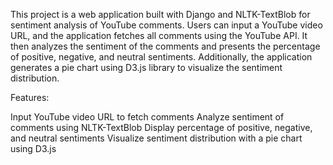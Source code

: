 This project is a web application built with Django and NLTK-TextBlob for sentiment analysis of YouTube comments. Users can input a YouTube video URL, and the application fetches all comments using the YouTube API. It then analyzes the sentiment of the comments and presents the percentage of positive, negative, and neutral sentiments. Additionally, the application generates a pie chart using D3.js library to visualize the sentiment distribution.

Features:

Input YouTube video URL to fetch comments
Analyze sentiment of comments using NLTK-TextBlob
Display percentage of positive, negative, and neutral sentiments
Visualize sentiment distribution with a pie chart using D3.js


